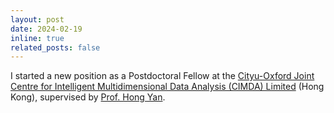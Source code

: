 ```yaml
---
layout: post
date: 2024-02-19
inline: true
related_posts: false
---
```


I started a new position as a Postdoctoral Fellow at the [Cityu-Oxford Joint Centre for Intelligent Multidimensional Data Analysis (CIMDA) Limited](https://www.innocimda.com/index.html) (Hong Kong), supervised by [Prof. Hong Yan](https://www.ee.cityu.edu.hk/~hpyan/). 

